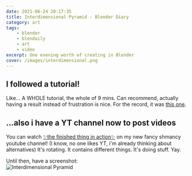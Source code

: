 ```yaml
---
date: 2021-06-24 20:17:35
title: Interdimensional Pyramid - Blender Diary
category: art
tags:
    - blender
    - blendaily
    - art
    - video
excerpt: One evening worth of creating in Blender
cover: /images/interdimensional.png
---
```

## I followed a tutorial!
Like...
A WHOLE tutorial, the whole of 9 mins. Can recommend, actually having a result instead of frustration is nice.
For the record, it was [this one](https://www.youtube.com/watch?v=WENCKOPrwVs). 

## ...also i have a YT channel now to post videos
You can watch [✨the finished thing in action✨](https://www.youtube.com/watch?v=3eQg_zLTyvA) on my new fancy shmancy youtube channel! 
(I know, no one likes YT, i'm already thinking about alternatives)
It's rotating. It contains different things. It's doing stuff. Yay.




Until then, have a screenshot:  
![Interdimensional Pyramid](/images/interdimensional.png) 